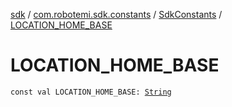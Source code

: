 [sdk](../../index.md) / [com.robotemi.sdk.constants](../index.md) / [SdkConstants](index.md) / [LOCATION_HOME_BASE](./-l-o-c-a-t-i-o-n_-h-o-m-e_-b-a-s-e.md)

# LOCATION_HOME_BASE

`const val LOCATION_HOME_BASE: `[`String`](https://kotlinlang.org/api/latest/jvm/stdlib/kotlin/-string/index.html)